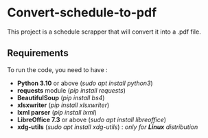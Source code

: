 # Convert-schedule-to-pdf

This project is a schedule scrapper that will convert it into a .pdf file.

## Requirements

To run the code, you need to have :

 - __Python 3.10__ or above (_sudo apt install python3_)
 - __requests__ module (_pip install requests_)
 - __BeautifulSoup__ (_pip install bs4_)
 - __xlsxwriter__ (_pip install xlsxwriter_)
 - __lxml parser__ (_pip install lxml_)
 - __LibreOffice 7.3__ or above (_sudo apt install libreoffice_)
 - __xdg-utils__ (_sudo apt install xdg-utils_) : _only for __Linux__ distribution_
